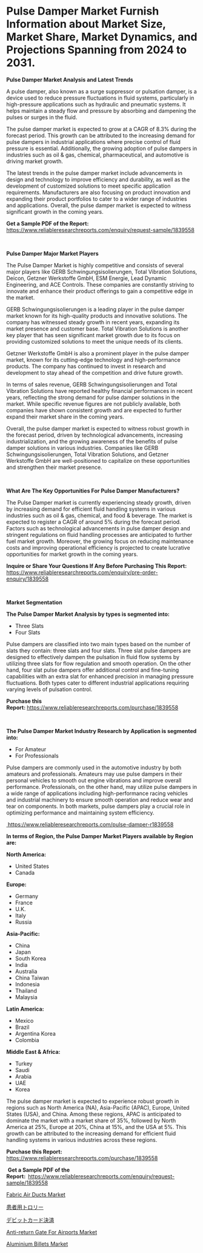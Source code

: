 <p><h1>Pulse Damper Market Furnish Information about Market Size, Market Share, Market Dynamics, and Projections Spanning from 2024 to 2031.</h1></p><p><strong>Pulse Damper Market Analysis and Latest Trends</strong></p>
<p><p>A pulse damper, also known as a surge suppressor or pulsation damper, is a device used to reduce pressure fluctuations in fluid systems, particularly in high-pressure applications such as hydraulic and pneumatic systems. It helps maintain a steady flow and pressure by absorbing and dampening the pulses or surges in the fluid.</p><p>The pulse damper market is expected to grow at a CAGR of 8.3% during the forecast period. This growth can be attributed to the increasing demand for pulse dampers in industrial applications where precise control of fluid pressure is essential. Additionally, the growing adoption of pulse dampers in industries such as oil & gas, chemical, pharmaceutical, and automotive is driving market growth.</p><p>The latest trends in the pulse damper market include advancements in design and technology to improve efficiency and durability, as well as the development of customized solutions to meet specific application requirements. Manufacturers are also focusing on product innovation and expanding their product portfolios to cater to a wider range of industries and applications. Overall, the pulse damper market is expected to witness significant growth in the coming years.</p></p>
<p><strong>Get a Sample PDF of the Report:&nbsp;</strong> <a href="https://www.reliableresearchreports.com/enquiry/request-sample/1839558">https://www.reliableresearchreports.com/enquiry/request-sample/1839558</a></p>
<p>&nbsp;</p>
<p><strong>Pulse Damper Major Market Players</strong></p>
<p><p>The Pulse Damper Market is highly competitive and consists of several major players like GERB Schwingungsisolierungen, Total Vibration Solutions, Deicon, Getzner Werkstoffe GmbH, ESM Energie, Lead Dynamic Engineering, and ACE Controls. These companies are constantly striving to innovate and enhance their product offerings to gain a competitive edge in the market.</p><p>GERB Schwingungsisolierungen is a leading player in the pulse damper market known for its high-quality products and innovative solutions. The company has witnessed steady growth in recent years, expanding its market presence and customer base. Total Vibration Solutions is another key player that has seen significant market growth due to its focus on providing customized solutions to meet the unique needs of its clients.</p><p>Getzner Werkstoffe GmbH is also a prominent player in the pulse damper market, known for its cutting-edge technology and high-performance products. The company has continued to invest in research and development to stay ahead of the competition and drive future growth.</p><p>In terms of sales revenue, GERB Schwingungsisolierungen and Total Vibration Solutions have reported healthy financial performances in recent years, reflecting the strong demand for pulse damper solutions in the market. While specific revenue figures are not publicly available, both companies have shown consistent growth and are expected to further expand their market share in the coming years.</p><p>Overall, the pulse damper market is expected to witness robust growth in the forecast period, driven by technological advancements, increasing industrialization, and the growing awareness of the benefits of pulse damper solutions in various industries. Companies like GERB Schwingungsisolierungen, Total Vibration Solutions, and Getzner Werkstoffe GmbH are well-positioned to capitalize on these opportunities and strengthen their market presence.</p></p>
<p>&nbsp;</p>
<p><strong>What Are The Key Opportunities For Pulse Damper Manufacturers?</strong></p>
<p><p>The Pulse Damper market is currently experiencing steady growth, driven by increasing demand for efficient fluid handling systems in various industries such as oil & gas, chemical, and food & beverage. The market is expected to register a CAGR of around 5% during the forecast period. Factors such as technological advancements in pulse damper design and stringent regulations on fluid handling processes are anticipated to further fuel market growth. Moreover, the growing focus on reducing maintenance costs and improving operational efficiency is projected to create lucrative opportunities for market growth in the coming years.</p></p>
<p><strong>Inquire or Share Your Questions If Any Before Purchasing This Report:</strong> <a href="https://www.reliableresearchreports.com/enquiry/pre-order-enquiry/1839558">https://www.reliableresearchreports.com/enquiry/pre-order-enquiry/1839558</a></p>
<p>&nbsp;</p>
<p><strong>Market Segmentation</strong></p>
<p><strong>The Pulse Damper Market Analysis by types is segmented into:</strong></p>
<p><ul><li>Three Slats</li><li>Four Slats</li></ul></p>
<p><p>Pulse dampers are classified into two main types based on the number of slats they contain: three slats and four slats. Three slat pulse dampers are designed to effectively dampen the pulsation in fluid flow systems by utilizing three slats for flow regulation and smooth operation. On the other hand, four slat pulse dampers offer additional control and fine-tuning capabilities with an extra slat for enhanced precision in managing pressure fluctuations. Both types cater to different industrial applications requiring varying levels of pulsation control.</p></p>
<p><strong>Purchase this Report:&nbsp;</strong><a href="https://www.reliableresearchreports.com/purchase/1839558">https://www.reliableresearchreports.com/purchase/1839558</a></p>
<p>&nbsp;</p>
<p><strong>The Pulse Damper Market Industry Research by Application is segmented into:</strong></p>
<p><ul><li>For Amateur</li><li>For Professionals</li></ul></p>
<p><p>Pulse dampers are commonly used in the automotive industry by both amateurs and professionals. Amateurs may use pulse dampers in their personal vehicles to smooth out engine vibrations and improve overall performance. Professionals, on the other hand, may utilize pulse dampers in a wide range of applications including high-performance racing vehicles and industrial machinery to ensure smooth operation and reduce wear and tear on components. In both markets, pulse dampers play a crucial role in optimizing performance and maintaining system efficiency.</p></p>
<p><a href="https://www.reliableresearchreports.com/pulse-damper-r1839558">&nbsp;https://www.reliableresearchreports.com/pulse-damper-r1839558</a></p>
<p><strong>In terms of Region, the Pulse Damper Market Players available by Region are:</strong></p>
<p>
    <p> <strong> North America: </strong>
        <ul>
            <li>United States</li>
            <li>Canada</li>
        </ul>
        </p> 
    <p> <strong> Europe: </strong>
        <ul>
            <li>Germany</li>
            <li>France</li>
            <li>U.K.</li>
            <li>Italy</li>
            <li>Russia</li>
        </ul>
        </p> 
    <p> <strong> Asia-Pacific: </strong>
        <ul>
            <li>China</li>
            <li>Japan</li>
            <li>South Korea</li>
            <li>India</li>
            <li>Australia</li>
            <li>China Taiwan</li>
            <li>Indonesia</li>
            <li>Thailand</li>
            <li>Malaysia</li>
        </ul>
        </p> 
    <p> <strong> Latin America: </strong>
        <ul>
            <li>Mexico</li>
            <li>Brazil</li>
            <li>Argentina Korea</li>
            <li>Colombia</li>
        </ul>
        </p> 
    <p> <strong> Middle East & Africa: </strong>
        <ul>
            <li>Turkey</li>
            <li>Saudi</li>
            <li>Arabia</li>
            <li>UAE</li>
            <li>Korea</li>
        </ul>
    </p>
    </p>
<p><p>The pulse damper market is expected to experience robust growth in regions such as North America (NA), Asia-Pacific (APAC), Europe, United States (USA), and China. Among these regions, APAC is anticipated to dominate the market with a market share of 35%, followed by North America at 25%, Europe at 20%, China at 15%, and the USA at 5%. This growth can be attributed to the increasing demand for efficient fluid handling systems in various industries across these regions.</p></p>
<p><strong>Purchase this Report: </strong><a href="https://www.reliableresearchreports.com/purchase/1839558">https://www.reliableresearchreports.com/purchase/1839558</a></p>
<p>&nbsp;<strong>Get a Sample PDF of the Report:&nbsp;&nbsp;</strong><a href="https://www.reliableresearchreports.com/enquiry/request-sample/1839558">https://www.reliableresearchreports.com/enquiry/request-sample/1839558</a></p>
<p><strong></strong></p>
<p><p><a href="https://issuu.com/reportprime-2/docs/fabric-air-ducts-market-size-2030.pptx">Fabric Air Ducts Market</a></p><p><a href="https://github.com/CloydAbbott2023/Market-Research-Report-List-1/blob/main/362684942555.md">患者用トロリー</a></p><p><a href="https://medium.com/@jacksonwiza1924/%E3%83%87%E3%83%93%E3%83%83%E3%83%88%E3%82%AB%E3%83%BC%E3%83%89%E6%94%AF%E6%89%95%E3%81%84%E5%B8%82%E5%A0%B4%E3%83%AC%E3%83%9D%E3%83%BC%E3%83%88%E3%81%AF-%E3%81%93%E3%81%AE%E5%B8%82%E5%A0%B4%E3%81%AE%E6%9C%80%E6%96%B0%E3%83%88%E3%83%AC%E3%83%B3%E3%83%89%E3%81%A8%E6%88%90%E9%95%B7%E6%A9%9F%E4%BC%9A%E3%82%92%E6%98%8E%E3%82%89%E3%81%8B%E3%81%AB%E3%81%97%E3%81%A6%E3%81%84%E3%81%BE%E3%81%99-44f95cf20cec">デビットカード決済</a></p><p><a href="https://github.com/nathandecarvalho/Market-Research-Report-List-3/blob/main/anti-return-gate-for-airports-market.md">Anti-return Gate For Airports Market</a></p><p><a href="https://issuu.com/reportprime-2/docs/aluminium-billets-market-size-2030.pptx">Aluminium Billets Market</a></p></p>